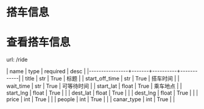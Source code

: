 
# 搭车信息
  
# 查看搭车信息

url: /ride

| name           | type  | required | desc       |
|----------------+-------+----------+------------|
| title          | str   | True     | 标题       |
| start_off_time | str   | True     | 搭车时间   |
| wait_time      | str   | True     | 可等待时间 |
| start_lat      | float | True     | 乘车地点   |
| start_lng      | float | True     |            |
| dest_lat       | float | True     |            |
| dest_lng       | float | True     |            |
| price          | int   | True     |            |
| people         | int   | True     |            |
| canar_type     | int   | True     |            |


        
